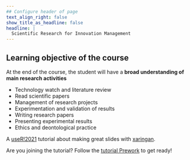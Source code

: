 ```yaml
---
## Configure header of page
text_align_right: false
show_title_as_headline: false
headline: |
  Scientific Research for Innovation Management
---
```



## Learning objective of the course

At the end of the course, the student will have a **broad understanding of main research activities**

- Technology watch and literature review
- Read scientific papers
- Management of research projects
- Experimentation and validation of results
- Writing research papers
- Presenting experimental results
- Ethics and deontological practice




[user-2021]: https://user2021.r-project.org/
[xaringan]: https://slides.yihui.org/xaringan

<!-- this is a subheadline -->
A [useR!2021][user-2021] tutorial about making great slides with [xaringan].

Are you joining the tutorial?
Follow the [tutorial Prework](/materials/prework) to get ready!
